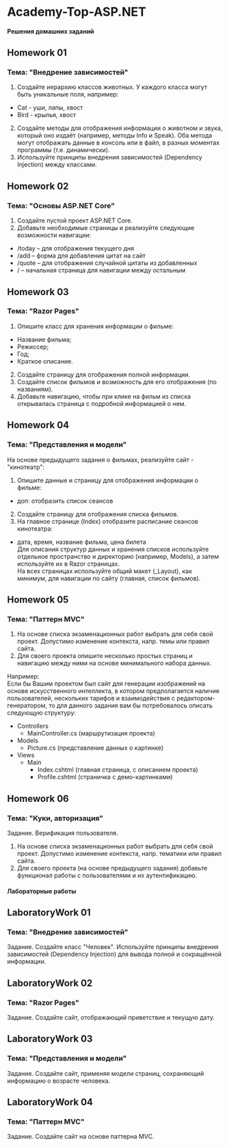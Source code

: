 # Academy-Top-ASP.NET

#### Решения домашних заданий

## Homework 01

### Тема: "Внедрение зависимостей"

1. Создайте иерархию классов животных. У каждого класса могут быть уникальные поля, например:
- Cat - уши, лапы, хвост
- Bird - крылья, хвост
2. Создайте методы для отображения информации о животном и звука, который оно издаёт (например, методы Info и Speak). Оба метода могут отображать данные в консоль или в файл, в разных моментах программы (т.е. динамически).
3. Используйте принципы внедрения зависимостей (Dependency Injection) между классами.

## Homework 02

### Тема: "Основы ASP.NET Core"

1. Создайте пустой проект ASP.NET Core.
2. Добавьте необходимые страницы и реализуйте следующие возможности навигации:
- /today – для отображения текущего дня
- /add – форма для добавления цитат на сайт
- /quote – для отображения случайной цитаты из добавленных
- / – начальная страница для навигации между остальным

## Homework 03

### Тема: "Razor Pages"

1. Опишите класс для хранения информации о фильме:
- Название фильма;
- Режиссер;
- Год;
- Краткое описание.
2. Создайте страницу для отображения полной информации.
3. Создайте список фильмов и возможность для его отображения (по названиям).
4. Добавьте навигацию, чтобы при клике на фильм из списка открывалась страница с подробной информацией о нем.

## Homework 04

### Тема: "Представления и модели"

На основе предыдущего задания о фильмах, реализуйте сайт - "кинотеатр":
1. Опишите данные и страницу для отображения информации о фильме:
- доп: отобразить список сеансов
2. Создайте страницу для отображения списка фильмов.
3. На главное странице (Index) отобразите расписание сеансов кинотеатра:
- дата, время, название фильма, цена билета    
Для описания структур данных и хранения списков используйте отдельное пространство и директорию (например, Models), а затем используйте их в Razor страницах.    
На всех страницах используйте общий макет (_Layout), как минимум, для навигации по сайту (главная, список фильмов).

## Homework 05

### Тема: "Паттерн MVC"

1. На основе списка экзаменационных работ выбрать для себя свой проект. Допустимо изменение контекста, напр. темы или правил сайта.
2. Для своего проекта опишите несколько простых страниц и навигацию между ними на основе минимального набора данных.

Например:    
Если бы Вашим проектом был сайт для генерации изображений на основе искусственного интеллекта, в котором предполагается наличие пользователей, нескольких тарифов и взаимодействия с редактором-генератором, то для данного задания вам бы потребовалось описать следующую структуру:
- Controllers
  - MainController.cs (маршрутизация проекта)
- Models
  - Picture.cs (представление данных о картинке)
- Views
  - Main
    - Index.cshtml (главная страница, с описанием проекта)
    - Profile.cshtml (страничка с демо-картинками)

## Homework 06

### Тема: "Куки, авторизация"

Задание. Верификация пользователя.
1. На основе списка экзаменационных работ выбрать для себя свой проект. Допустимо изменение контекста, напр. тематики или правил сайта.
2. Для своего проекта (на основе предыдущего задания) добавьте функционал работы с пользователями и их аутентификацию.

#### Лабораторные работы

## LaboratoryWork 01

### Тема: "Внедрение зависимостей"

Задание. Создайте класс "Человек". Используйте принципы внедрения зависимостей (Dependency Injection) для вывода полной и сокращённой информации.

## LaboratoryWork 02

### Тема: "Razor Pages"

Задание. Создайте сайт, отображающий приветствие и текущую дату.

## LaboratoryWork 03

### Тема: "Представления и модели"

Задание. Создайте сайт, применяя модели страниц, сохраняющий информацию о возрасте человека.

## LaboratoryWork 04

### Тема: "Паттерн MVC"

Задание. Создайте сайт на основе паттерна MVC.
